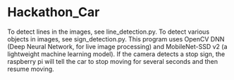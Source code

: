 # Hackathon_Car
To detect lines in the images, see line_detection.py. 
To detect various objects in images, see sign_detection.py. This program uses OpenCV DNN (Deep Neural Network, for live image processing) and MobileNet-SSD v2 (a lightweight machine learning model). If the camera detects a stop sign, the raspberry pi will tell the car to stop moving for several seconds and then resume moving.

